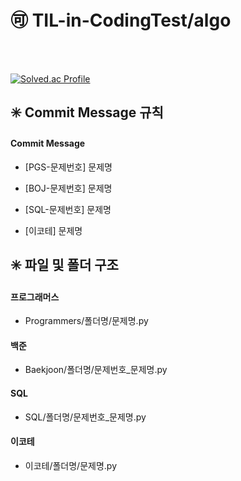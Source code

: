# 🉑 TIL-in-CodingTest/algo

<br>
<br>
  
[![Solved.ac Profile](http://mazassumnida.wtf/api/v2/generate_badge?boj=harin1212)](https://solved.ac/harin1212/)

## ✳️ Commit Message 규칙

#### Commit Message

- [PGS-문제번호] 문제명

- [BOJ-문제번호] 문제명

- [SQL-문제번호] 문제명
  
- [이코테] 문제명

## ✳️ 파일 및 폴더 구조

#### 프로그래머스

- Programmers/폴더명/문제명.py

#### 백준

- Baekjoon/폴더명/문제번호_문제명.py

#### SQL

- SQL/폴더명/문제번호_문제명.py

#### 이코테

- 이코테/폴더명/문제명.py                   


